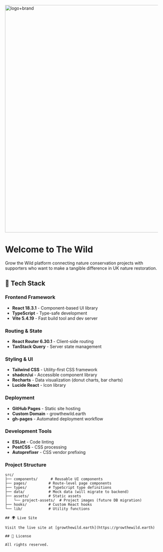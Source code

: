 <img width="1041" height="749" alt="logo+brand" src="https://github.com/user-attachments/assets/f486ad03-b11f-4b27-9156-06b104b0694b" />

# Welcome to The Wild

Grow the Wild platform connecting nature conservation projects with  supporters who want to make a tangible difference in UK nature restoration.

## 🚀 Tech Stack

### Frontend Framework
- **React 18.3.1** - Component-based UI library
- **TypeScript** - Type-safe development
- **Vite 5.4.19** - Fast build tool and dev server

### Routing & State
- **React Router 6.30.1** - Client-side routing
- **TanStack Query** - Server state management

### Styling & UI
- **Tailwind CSS** - Utility-first CSS framework
- **shadcn/ui** - Accessible component library
- **Recharts** - Data visualization (donut charts, bar charts)
- **Lucide React** - Icon library

### Deployment
- **GitHub Pages** - Static site hosting
- **Custom Domain** - growthewild.earth
- **gh-pages** - Automated deployment workflow

### Development Tools
- **ESLint** - Code linting
- **PostCSS** - CSS processing
- **Autoprefixer** - CSS vendor prefixing

### Project Structure
```
src/
├── components/      # Reusable UI components
├── pages/          # Route-level page components
├── types/          # TypeScript type definitions
├── data/           # Mock data (will migrate to backend)
├── assets/         # Static assets
│   └── project-assets/  # Project images (future DB migration)
├── hooks/          # Custom React hooks
└── lib/            # Utility functions

## 🌍 Live Site

Visit the live site at [growthewild.earth](https://growthewild.earth)

## 📄 License

All rights reserved.
